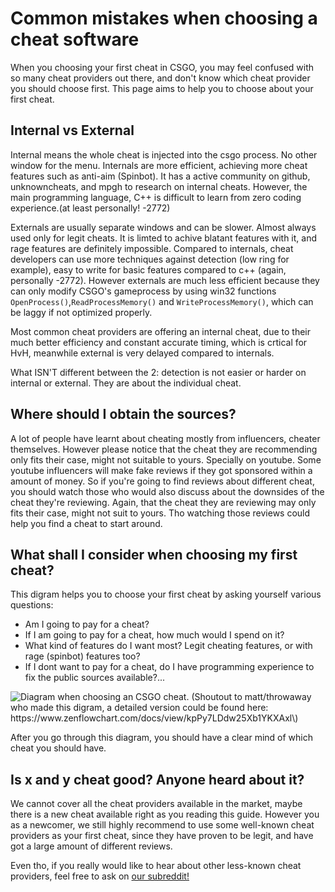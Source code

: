 # Common mistakes when choosing a cheat software

When you choosing your first cheat in CSGO, you may feel confused with so many cheat providers out there, and don't know which cheat provider you should choose first. This page aims to help you to choose about your first cheat.

## Internal vs External

Internal means the whole cheat is injected into the csgo process. No other window for the menu. Internals are more efficient, achieving more cheat features such as anti-aim \(Spinbot\). It has a active community on github, unknowncheats, and mpgh to research on internal cheats. However, the main programming language, C++ is difficult to learn from zero coding experience.\(at least personally! -2772\)

Externals are usually separate windows and can be slower. Almost always used only for legit cheats. It is limted to achive blatant features with it, and rage features are definitely impossible. Compared to internals, cheat developers can use more techniques against detection \(low ring for example\), easy to write for basic features compared to c++ \(again, personally -2772\). However externals are much less efficient because they can only modify CSGO's gameprocess by using win32 functions `OpenProcess()`,`ReadProcessMemory()` and `WriteProcessMemory()`, which can be laggy if not optimized properly.

Most common cheat providers are offering an internal cheat, due to their much better efficiency and constant accurate timing, which is crtical for HvH, meanwhile external is very delayed compared to internals.

What ISN'T different between the 2: detection is not easier or harder on internal or external. They are about the individual cheat.

## Where should I obtain the sources?

A lot of people have learnt about cheating mostly from influencers, cheater themselves. However please notice that the cheat they are recommending only fits their case, might not suitable to yours. Specially on youtube. Some youtube influencers will make fake reviews if they got sponsored within a amount of money. So if you're going to find reviews about different cheat, you should watch those who would also discuss about the downsides of the cheat they're reviewing. Again, that the cheat they are reviewing may only fits their case, might not suit to yours. Tho watching those reviews could help you find a cheat to start around.

## What shall I consider when choosing my first cheat?

This digram helps you to choose your first cheat by asking yourself various questions:

* Am I going to pay for a cheat?
* If I am going to pay for a cheat, how much would I spend on it?
* What kind of features do I want most? Legit cheating features, or with rage \(spinbot\) features too?
* If I dont want to pay for a cheat, do I have programming experience to fix the public sources available?...

![Diagram when choosing an CSGO cheat. \(Shoutout to matt/throwaway who made this digram, a detailed version could be found here: https://www.zenflowchart.com/docs/view/kpPy7LDdw25Xb1YKXAxl\)](https://i.imgur.com/st4IqSi.png)

After you go through this diagram, you should have a clear mind of which cheat you should have.

## Is x and y cheat good? Anyone heard about it?

We cannot cover all the cheat providers available in the market, maybe there is a new cheat available right as you reading this guide. However you as a newcomer, we still highly recommend to use some well-known cheat providers as your first cheat, since they have proven to be legit, and have got a large amount of different reviews.

Even tho, if you really would like to hear about other less-known cheat providers, feel free to ask on [our subreddit!](https://www.reddit.com/r/Csgohacks/)


